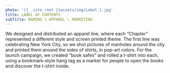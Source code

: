 ```yaml
---
photo: '{{ _site_root }}assets/img/Label_1.jpg'
title: LABEL OF CONTENTS
subTitle: NAMING \ APPAREL \ MARKETING
---
```

<p>We designed and distributed an apparel line, where each “Chapter” represented a different style and screen printed theme. The first line was celebrating New York City, so we shot pictures of manholes around the city and printed them around the sides of shirts, in pop-art colors. For the launch campaign, we created "book safes" and rolled a t-shirt into each, using a bookmark-style hang tag as a marker for people to open the books and discover the t-shirt inside.</p>